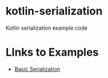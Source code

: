# kotlin-serialization

Kotlin serialization example code

# LInks to Examples

- [Basic Serialization](src/main/kotlin/example-serialization.kt)